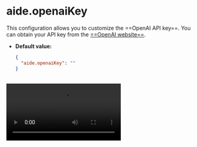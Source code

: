 # aide.openaiKey

This configuration allows you to customize the ==OpenAI API key==. You can obtain your API key from the [==OpenAI website==](https://platform.openai.com).

- **Default value:**

  ```json
  {
    "aide.openaiKey": ""
  }
  ```

<br/>
<Video src="/videos/aide-customize-configuration.mp4"/>
